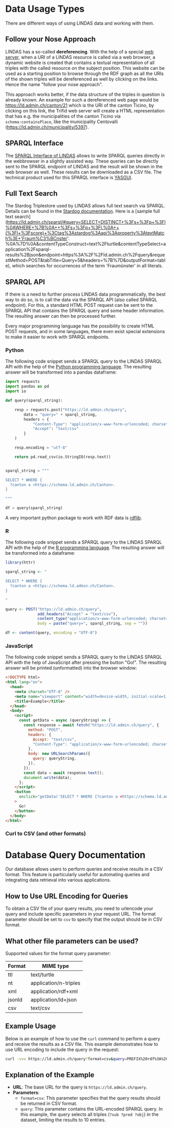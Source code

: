# Data Usage Types

There are different ways of using LINDAS data and working with them.

## Follow your Nose Approach

LINDAS has a so-called **dereferencing**. With the help of a special [web server](https://zazuko.com/products/trifid/), when a URI of a LINDAS resource is called via a web browser, a dynamic website is created that contains a textual representation of all triples with the called resource on the subject position. This website can be used as a starting position to browse through the RDF graph as all the URIs of the shown triples will be dereferenced as well by clicking on the links. Hence the name "follow your nose approach".

This approach works better, if the data structure of the triples in question is already known. An example for such a dereferenced web page would be https://ld.admin.ch/canton/21 which is the URI of the canton Ticino, by clicking on this link, the Trifid web server will create a HTML representation that has e.g. the municipalities of the canton Ticino via `schema:containsPlace`, like the municipality Centovalli (https://ld.admin.ch/municipality/5397).

## SPARQL Interface

The [SPARQL Interface of LINDAS](/sparql) allows to write SPARQL queries directly in the webbrowser in a slightly assisted way. These queries can be directly sent to the SPARQL endpoint of LINDAS and the result will be shown in the web browser as well. These results can be downloaded as a CSV file. The technical product used for this SPARQL interface is [YASGUI](https://triply.cc/docs/yasgui-api/).

## Full Text Search

The Stardog Triplestore used by LINDAS allows full text search via SPARQL. Details can be found in the [Stardog documentation](https://docs.stardog.com/query-stardog/full-text-search#integration-with-sparql). Here is a [sample full text search](https://ld.admin.ch/sparql/#query=SELECT+DISTINCT+%3Fs+%3Fp+%3Fl%0AWHERE+%7B%0A++%3Fs+%3Fp+%3Fl.%0A++(%3Fl+%3Fscore)+%3Ctag%3Astardog%3Aapi%3Aproperty%3AtextMatch%3E+'Fraum%C3%BCnster'. %0A%7D%0A&contentTypeConstruct=text%2Fturtle&contentTypeSelect=application%2Fsparql-results%2Bjson&endpoint=https%3A%2F%2Fld.admin.ch%2Fquery&requestMethod=POST&tabTitle=Query+5&headers=%7B%7D&outputFormat=table), which searches for occurrences of the term 'Fraumünster' in all literals.

## SPARQL API

If there is a need to further process LINDAS data programmatically, the best way to do so, is to call the data via the SPARQL API (also called SPARQL endpoint). For this, a standard HTML POST request can be sent to the SPARQL API that contains the SPARQL query and some header information. The resulting answer can then be processed further.

Every major programming language has the possibility to create HTML POST requests, and in some languages, there even exist special extensions to make it easier to work with SPARQL endpoints.

### Python

The following code snippet sends a SPARQL query to the LINDAS SPARQL API with the help of the [Python programming language](https://www.python.org/). The resulting answer will be transformed into a pandas dataframe:

```python
import requests
import pandas as pd
import io

def query(sparql_string):

    resp = requests.post("https://ld.admin.ch/query",
        data = "query=" + sparql_string,
        headers = {
            "Content-Type": "application/x-www-form-urlencoded; charset=utf-8",
            "Accept": "text/csv"
        }
    )

    resp.encoding = "utf-8"

    return pd.read_csv(io.StringIO(resp.text))


sparql_string = """

SELECT * WHERE {
  ?canton a <https://schema.ld.admin.ch/Canton>.
}

"""

df = query(sparql_string)
```

A very important python package to work with RDF data is [rdflib](https://rdflib.readthedocs.io/en/stable/).

### R

The following code snippet sends a SPARQL query to the LINDAS SPARQL API with the help of the [R programming language](https://www.r-project.org/). The resulting answer will be transformed into a dataframe:

```r
library(httr)

sparql_string <- "

SELECT * WHERE {
  ?canton a <https://schema.ld.admin.ch/Canton>.
}

"

query <- POST("https://ld.admin.ch/query",
              add_headers("Accept" = "text/csv"),
              content_type("application/x-www-form-urlencoded; charset=UTF-8"),
              body = paste("query=", sparql_string, sep = ""))

df <- content(query, encoding = "UTF-8")
```

### JavaScript

The following code snippet sends a SPARQL query to the LINDAS SPARQL API with the help of JavaScript after pressing the button "Go!".
The resulting answer will be printed (unformatted) into the browser window:

```html
<!DOCTYPE html>
<html lang="en">
  <head>
    <meta charset="UTF-8" />
    <meta name="viewport" content="width=device-width, initial-scale=1.0" />
    <title>Example</title>
  </head>
  <body>
    <script>
      const getData = async (queryString) => {
        const response = await fetch("https://ld.admin.ch/query", {
          method: "POST",
          headers: {
            Accept: "text/csv",
            "Content-Type": "application/x-www-form-urlencoded; charset=UTF-8",
          },
          body: new URLSearchParams({
            query: queryString,
          }),
        });
        const data = await response.text();
        document.write(data);
      };
    </script>
    <button
      onclick="getData('SELECT * WHERE {?canton a <https://schema.ld.admin.ch/Canton>}')"
    >
      Go!
    </button>
  </body>
</html>
```

### Curl to CSV (and other formats)

# Database Query Documentation

Our database allows users to perform queries and receive results in a CSV format.
This feature is particularly useful for automating queries and integrating data retrieval into various applications.

## How to Use URL Encoding for Queries

To obtain a CSV file of your query results, you need to urlencode your query and include specific parameters in your request URL.
The format parameter should be set to `csv` to specify that the output should be in CSV format.

## What other file parameters can be used?

Supported values for the format query parameter:

| Format | MIME type             |
| ------ | --------------------- |
| ttl    | text/turtle           |
| nt     | application/n-triples |
| xml    | application/rdf+xml   |
| jsonld | application/ld+json   |
| csv    | text/csv              |

## Example Usage

Below is an example of how to use the `curl` command to perform a query and receive the results as a CSV file.
This example demonstrates how to use URL encoding to include the query in the request:

```sh
curl -vvv https://ld.admin.ch/query?format=csv&query=PREFIX%20rdf%3A%20%3Chttp%3A%2F%2Fwww.w3.org%2F1999%2F02%2F22-rdf-syntax-ns%23%3E%0APREFIX%20rdfs%3A%20%3Chttp%3A%2F%2Fwww.w3.org%2F2000%2F01%2Frdf-schema%23%3E%0ASELECT%20%2A%20WHERE%20%7B%0A%20%20%3Fsub%20%3Fpred%20%3Fobj%20.%0A%7D%20LIMIT%2010
```

## Explanation of the Example

- **URL**: The base URL for the query is `https://ld.admin.ch/query`.
- **Parameters**:
  - `format=csv`: This parameter specifies that the query results should be returned in CSV format.
  - `query`: This parameter contains the URL-encoded SPARQL query. In this example, the query selects all triples (`?sub ?pred ?obj`) in the dataset, limiting the results to 10 entries.
